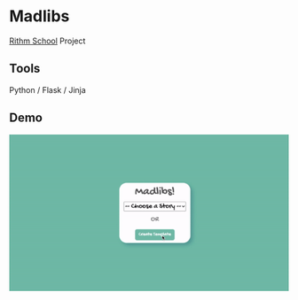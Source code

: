 # Madlibs
[Rithm School](https://www.rithmschool.com/) Project

## Tools

Python / Flask / Jinja

## Demo
![Madlibs Demo](https://github.com/juliahowes124/MadLibs/blob/main/Madlibs.gif)
